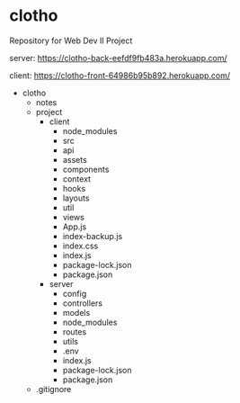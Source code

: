 # clotho
Repository for Web Dev II Project


server: https://clotho-back-eefdf9fb483a.herokuapp.com/

client:  https://clotho-front-64986b95b892.herokuapp.com/

- clotho
  - notes
  - project
    - client
      - node_modules
      - src
       - api
       - assets
       - components
       - context
       - hooks
       - layouts
       - util
       - views
       - App.js
       - index-backup.js
       - index.css
       - index.js
      - package-lock.json
      - package.json
    - server
      - config
      - controllers
      - models
      - node_modules
      - routes
      - utils
      - .env
      - index.js
      - package-lock.json
      - package.json
  - .gitignore